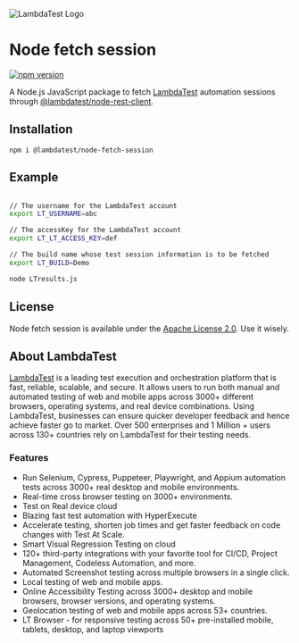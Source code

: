 ![LambdaTest Logo](https://www.lambdatest.com/resources/images/logos/logo.svg)

# Node fetch session

[![npm version](https://badge.fury.io/js/%40lambdatest%2Fnode-fetch-session.svg)](https://badge.fury.io/js/%40lambdatest%2Fnode-fetch-session.svg)

A Node.js JavaScript package to fetch [LambdaTest](https://www.lambdatest.com) automation sessions through [@lambdatest/node-rest-client](https://www.npmjs.com/package/@lambdatest/node-rest-client).

## Installation

```
npm i @lambdatest/node-fetch-session
```

## Example

```sh

// The username for the LambdaTest account
export LT_USERNAME=abc

// The accessKey for the LambdaTest account
export LT_LT_ACCESS_KEY=def

// The build name whose test session information is to be fetched
export LT_BUILD=Demo

node LTresults.js
```

## **License**

Node fetch session is available under the [Apache License 2.0](https://github.com/LambdaTest/test-at-scale/blob/main/LICENSE). Use it wisely.

## About LambdaTest

[LambdaTest](https://www.lambdatest.com/?utm_source=github&utm_medium=repo&utm_campaign=node-fetch-session) is a leading test execution and orchestration platform that is fast, reliable, scalable, and secure. It allows users to run both manual and automated testing of web and mobile apps across 3000+ different browsers, operating systems, and real device combinations. Using LambdaTest, businesses can ensure quicker developer feedback and hence achieve faster go to market. Over 500 enterprises and 1 Million + users across 130+ countries rely on LambdaTest for their testing needs.

### Features

-   Run Selenium, Cypress, Puppeteer, Playwright, and Appium automation tests across 3000+ real desktop and mobile environments.
-   Real-time cross browser testing on 3000+ environments.
-   Test on Real device cloud
-   Blazing fast test automation with HyperExecute
-   Accelerate testing, shorten job times and get faster feedback on code changes with Test At Scale.
-   Smart Visual Regression Testing on cloud
-   120+ third-party integrations with your favorite tool for CI/CD, Project Management, Codeless Automation, and more.
-   Automated Screenshot testing across multiple browsers in a single click.
-   Local testing of web and mobile apps.
-   Online Accessibility Testing across 3000+ desktop and mobile browsers, browser versions, and operating systems.
-   Geolocation testing of web and mobile apps across 53+ countries.
-   LT Browser - for responsive testing across 50+ pre-installed mobile, tablets, desktop, and laptop viewports
